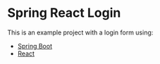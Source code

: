 # Spring React Login

This is an example project with a login form using:

- [Spring Boot](https://spring.io/projects/spring-boot)
- [React](https://reactjs.org/)
 